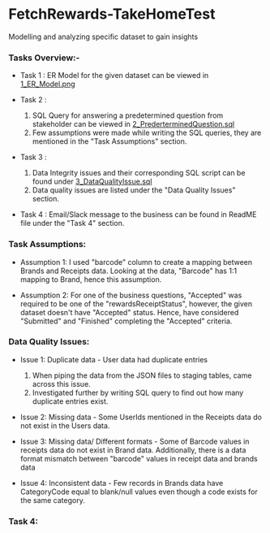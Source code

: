 # FetchRewards-TakeHomeTest
Modelling and analyzing specific dataset to gain insights

### Tasks Overview:-
- Task 1 : 
    ER Model for the given dataset can be viewed in [1_ER_Model.png](https://github.com/eshaneethakur/FetchRewards-TakeHomeTest/blob/main/1_ER_Model.PNG)
    
- Task 2 :
    1. SQL Query for answering a predetermined question from stakeholder can be viewed in [2_PrederterminedQuestion.sql](https://github.com/eshaneethakur/FetchRewards-TakeHomeTest/blob/main/2_PredeterminedQuestion.sql)
    2. Few assumptions were made while writing the SQL queries, they are mentioned in the "Task Assumptions" section.
    
- Task 3 : 
    1. Data Integrity issues and their corresponding SQL script can be found under [3_DataQualityIssue.sql](https://github.com/eshaneethakur/FetchRewards-TakeHomeTest/blob/main/3_DataQualityIssue.sql)
    2. Data quality issues are listed under the "Data Quality Issues" section.
    
- Task 4 : Email/Slack message to the business can be found in ReadME file under the "Task 4" section.
    

### Task Assumptions:
- Assumption 1: I used "barcode" column to create a mapping between Brands and Receipts data. Looking at the data, "Barcode" has 1:1 mapping to Brand, hence this assumption.

- Assumption 2: For one of the business questions, "Accepted" was required to be one of the "rewardsReceiptStatus", however, the given dataset doesn't have "Accepted" status. Hence, have considered "Submitted" and "Finished" completing the "Accepted" criteria.


### Data Quality Issues:
- Issue 1: Duplicate data - User data had duplicate entries
    1. When piping the data from the JSON files to staging tables, came across this issue.
    2. Investigated further by writing SQL query to find out how many duplicate entries exist. 
  
- Issue 2: Missing data - Some UserIds mentioned in the Receipts data do not exist in the Users data.
 
- Issue 3: Missing data/ Different formats - Some of Barcode values in receipts data do not exist in Brand data. Additionally, there is a data format mismatch between "barcode" values in receipt data and brands data

- Issue 4: Inconsistent data - Few records in Brands data have CategoryCode equal to blank/null values even though a code exists for the same category.


### Task 4:
